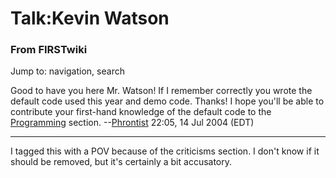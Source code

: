# Talk:Kevin Watson

### From FIRSTwiki

Jump to: navigation, search

Good to have you here Mr. Watson! If I remember correctly you wrote the
default code used this year and demo code. Thanks! I hope you'll be able to
contribute your first-hand knowledge of the default code to the
[Programming](Programming "Programming" ) section.
--[Phrontist](User:Phrontist "User:Phrontist" ) 22:05, 14 Jul 2004
(EDT)

* * *

I tagged this with a POV because of the criticisms section. I don't know if it
should be removed, but it's certainly a bit accusatory.

